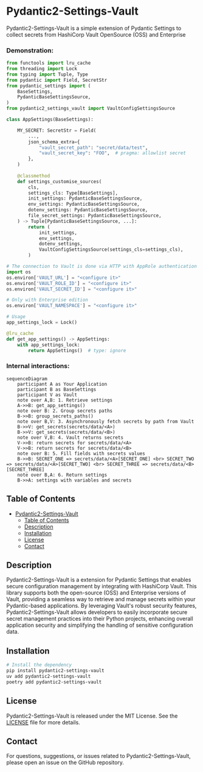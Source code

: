 # Pydantic2-Settings-Vault

Pydantic2-Settings-Vault is a simple extension of Pydantic Settings to collect secrets from HashiCorp Vault OpenSource (OSS) and Enterprise


### Demonstration:

```python
from functools import lru_cache
from threading import Lock
from typing import Tuple, Type
from pydantic import Field, SecretStr
from pydantic_settings import (
    BaseSettings,
    PydanticBaseSettingsSource,
)
from pydantic2_settings_vault import VaultConfigSettingsSource

class AppSettings(BaseSettings):

    MY_SECRET: SecretStr = Field(
        ...,
        json_schema_extra={
            "vault_secret_path": "secret/data/test",
            "vault_secret_key": "FOO",  # pragma: allowlist secret
        },
    )
    
    @classmethod
    def settings_customise_sources(
        cls,
        settings_cls: Type[BaseSettings],
        init_settings: PydanticBaseSettingsSource,
        env_settings: PydanticBaseSettingsSource,
        dotenv_settings: PydanticBaseSettingsSource,
        file_secret_settings: PydanticBaseSettingsSource,
    ) -> Tuple[PydanticBaseSettingsSource, ...]:
        return (
            init_settings,
            env_settings,
            dotenv_settings,
            VaultConfigSettingsSource(settings_cls=settings_cls),
        )

# The connection to Vault is done via HTTP with AppRole authentication
import os
os.environ['VAULT_URL'] = "<configure it>"
os.environ['VAULT_ROLE_ID'] = "<configure it>"
os.environ['VAULT_SECRET_ID'] = "<configure it>"

# Only with Enterprise edition
os.environ['VAULT_NAMESPACE'] = "<configure it>"

# Usage
app_settings_lock = Lock()

@lru_cache
def get_app_settings() -> AppSettings:
    with app_settings_lock:
        return AppSettings()  # type: ignore
```

### Internal interactions:
```mermaid
sequenceDiagram
    participant A as Your Application
    participant B as BaseSettings
    participant V as Vault
    note over A,B: 1. Retrieve settings
    A->>B: get_app_settings()
    note over B: 2. Group secrets paths
    B->>B: group_secrets_paths()
    note over B,V: 3. Asynchronously fetch secrets by path from Vault
    B->>V: get_secrets(secrets/data/<A>)
    B->>V: get_secrets(secrets/data/<B>)
    note over V,B: 4. Vault returns secrets
    V->>B: return secrets for secrets/data/<A>
    V->>B: return secrets for secrets/data/<B>
    note over B: 5. Fill fields with secrets values
    B->>B: SECRET_ONE => secrets/data/<A>[SECRET_ONE] <br> SECRET_TWO => secrets/data/<A>[SECRET_TWO] <br> SECRET_THREE => secrets/data/<B>[SECRET_THREE]
    note over B,A: 6. Return settings
    B->>A: settings with variables and secrets
```

## Table of Contents

- [Pydantic2-Settings-Vault](#Pydantic2-Settings-Vault)
  - [Table of Contents](#table-of-contents)
  - [Description](#description)
  - [Installation](#installation)
  - [License](#license)
  - [Contact](#contact)

## Description

Pydantic2-Settings-Vault is a extension for Pydantic Settings that enables secure configuration management by integrating with HashiCorp Vault. This library supports both the open-source (OSS) and Enterprise versions of Vault, providing a seamless way to retrieve and manage secrets within your Pydantic-based applications. By leveraging Vault's robust security features, Pydantic2-Settings-Vault allows developers to easily incorporate secure secret management practices into their Python projects, enhancing overall application security and simplifying the handling of sensitive configuration data.

## Installation

```bash
# Install the dependency
pip install pydantic2-settings-vault
uv add pydantic2-settings-vault
poetry add pydantic2-settings-vault
```

## License

Pydantic2-Settings-Vault is released under the MIT License. See the [LICENSE](LICENSE) file for more details.

## Contact

For questions, suggestions, or issues related to Pydantic2-Settings-Vault, please open an issue on the GitHub repository.

